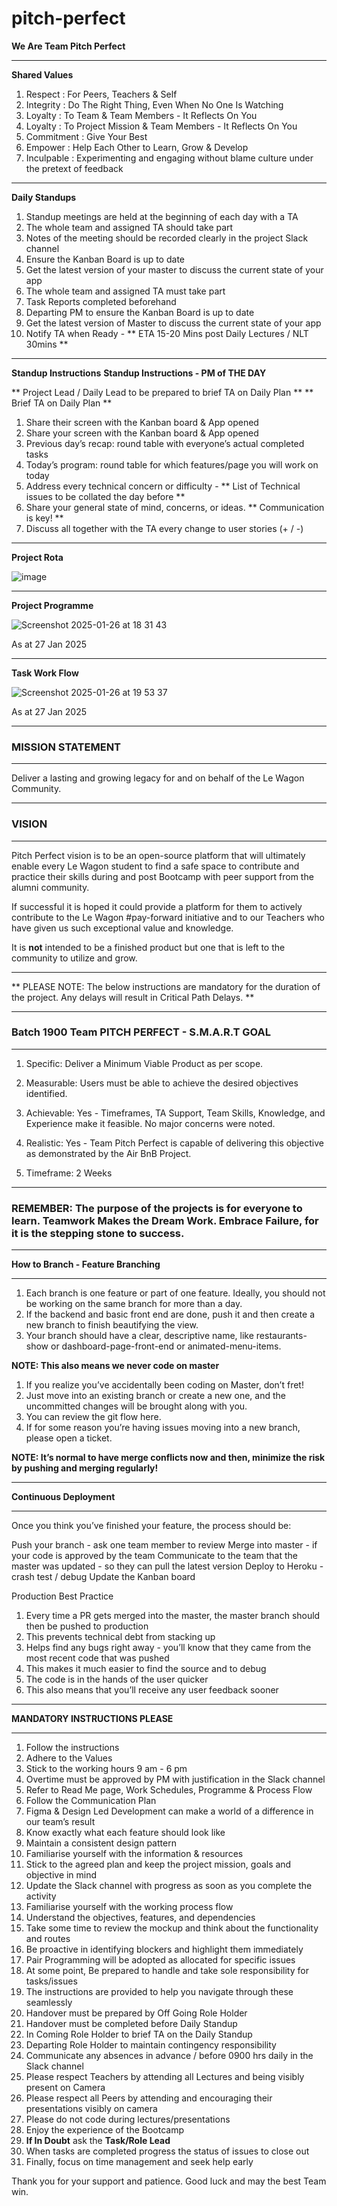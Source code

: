 # pitch-perfect

**We Are Team Pitch Perfect**

**********************************************************************************************************************************************************************************************
**Shared Values**

1. Respect      :  For Peers, Teachers & Self
2. Integrity    :  Do The Right Thing, Even When No One Is Watching
3. Loyalty      :  To Team & Team Members - It Reflects On You
3. Loyalty      :  To Project Mission & Team Members - It Reflects On You
4. Commitment   :  Give Your Best
5. Empower      :  Help Each Other to Learn, Grow & Develop
6. Inculpable   : Experimenting and engaging without blame culture under the pretext of feedback

**********************************************************************************************************************************************************************************************

**Daily Standups**

1. Standup meetings are held at the beginning of each day with a TA
2. The whole team and assigned TA should take part
3. Notes of the meeting should be recorded clearly in the project Slack channel
4. Ensure the Kanban Board is up to date
5. Get the latest version of your master to discuss the current state of your app
2. The whole team and assigned TA must take part
3. Task Reports completed beforehand
4. Departing PM to ensure the Kanban Board is up to date
5. Get the latest version of Master to discuss the current state of your app
6. Notify TA when Ready - ** ETA 15-20 Mins post Daily Lectures / NLT 30mins **

**********************************************************************************************************************************************************************************************

**Standup Instructions**
**Standup Instructions - PM of THE DAY**

** Project Lead / Daily Lead to be prepared to brief TA on Daily Plan **
** Brief TA on Daily Plan **

1. Share their screen with the Kanban board & App opened
1. Share your screen with the Kanban board & App opened
2. Previous day’s recap: round table with everyone’s actual completed tasks
3. Today’s program: round table for which features/page you will work on today
4. Address every technical concern or difficulty - ** List of Technical issues to be collated the day before **
5. Share your general state of mind, concerns, or ideas. ** Communication is key! **
6. Discuss all together with the TA every change to user stories (+ / -)

**********************************************************************************************************************************************************************************************

**Project Rota**

![image](https://github.com/user-attachments/assets/7000fa26-4f8b-4c51-8b9f-a954afda89b4)

**********************************************************************************************************************************************************************************************

**Project Programme**

![Screenshot 2025-01-26 at 18 31 43](https://github.com/user-attachments/assets/ef299f69-46f3-4db6-a5a4-17fb700eb66b)

As at 27 Jan 2025
**********************************************************************************************************************************************************************************************

**Task Work Flow**

![Screenshot 2025-01-26 at 19 53 37](https://github.com/user-attachments/assets/28a79444-4d8e-4f7a-be15-4282fc6594f8)

As at 27 Jan 2025
**********************************************************************************************************************************************************************************************

### **MISSION STATEMENT**

**********************************************************************************************************************************************************************************************

Deliver a lasting and growing legacy for and on behalf of the Le Wagon Community.

**********************************************************************************************************************************************************************************************

### **VISION**

**********************************************************************************************************************************************************************************************

Pitch Perfect vision is to be an open-source platform that will ultimately enable every Le Wagon student to find a safe space to contribute and practice their skills during and post Bootcamp with peer support from the alumni community.

If successful it is hoped it could provide a platform for them to actively contribute to the Le Wagon #pay-forward initiative and to our Teachers who have given us such exceptional value and knowledge.

It is **not** intended to be a finished product but one that is left to the community to utilize and grow.

**********************************************************************************************************************************************************************************************
** PLEASE NOTE: The below instructions are mandatory for the duration of the project. Any delays will result in Critical Path Delays. **
**********************************************************************************************************************************************************************************************

### **Batch 1900 Team PITCH PERFECT - S.M.A.R.T GOAL**

**********************************************************************************************************************************************************************************************

1. Specific: Deliver a Minimum Viable Product as per scope.

2. Measurable: Users must be able to achieve the desired objectives identified.

3. Achievable: Yes - Timeframes, TA Support, Team Skills, Knowledge, and Experience make it feasible. No major concerns were noted.

4. Realistic: Yes - Team Pitch Perfect is capable of delivering this objective as demonstrated by the Air BnB Project.

5. Timeframe: 2 Weeks

**********************************************************************************************************************************************************************************************

### **REMEMBER: The purpose of the projects is for everyone to learn. Teamwork Makes the Dream Work. Embrace Failure, for it is the stepping stone to success.**

**********************************************************************************************************************************************************************************************

**How to Branch - Feature Branching**

**********************************************************************************************************************************************************************************************

1. Each branch is one feature or part of one feature. Ideally, you should not be working on the same branch for more than a day.
2. If the backend and basic front end are done, push it and then create a new branch to finish beautifying the view.
3. Your branch should have a clear, descriptive name, like restaurants-show or dashboard-page-front-end or animated-menu-items.

**NOTE: This also means we never code on master**

1. If you realize you’ve accidentally been coding on Master, don’t fret!
2. Just move into an existing branch or create a new one, and the uncommitted changes will be brought along with you.
3. You can review the git flow here.
4. If for some reason you’re having issues moving into a new branch, please open a ticket.

**NOTE: It’s normal to have merge conflicts now and then, minimize the risk by pushing and merging regularly!**

**********************************************************************************************************************************************************************************************

**Continuous Deployment**

**********************************************************************************************************************************************************************************************

Once you think you’ve finished your feature, the process should be:

Push your branch - ask one team member to review
Merge into master - if your code is approved by the team
Communicate to the team that the master was updated - so they can pull the latest version
Deploy to Heroku - crash test / debug
Update the Kanban board

Production Best Practice

1. Every time a PR gets merged into the master, the master branch should then be pushed to production
2. This prevents technical debt from stacking up
3. Helps find any bugs right away - you’ll know that they came from the most recent code that was pushed
4. This makes it much easier to find the source and to debug
5. The code is in the hands of the user quicker
6. This also means that you’ll receive any user feedback sooner

**********************************************************************************************************************************************************************************************

**MANDATORY INSTRUCTIONS PLEASE**

**********************************************************************************************************************************************************************************************

01. Follow the instructions
02. Adhere to the Values
03. Stick to the working hours 9 am - 6 pm
04. Overtime must be approved by PM with justification in the Slack channel
05. Refer to Read Me page, Work Schedules, Programme & Process Flow
06. Follow the Communication Plan
07. Figma & Design Led Development can make a world of a difference in our team’s result
08. Know exactly what each feature should look like
09. Maintain a consistent design pattern
10. Familiarise yourself with the information & resources
11. Stick to the agreed plan and keep the project mission, goals and objective in mind
12. Update the Slack channel with progress as soon as you complete the activity
13. Familiarise yourself with the working process flow
14. Understand the objectives, features, and dependencies
15. Take some time to review the mockup and think about the functionality and routes
16. Be proactive in identifying blockers and highlight them immediately
17. Pair Programming will be adopted as allocated for specific issues
18. At some point, Be prepared to handle and take sole responsibility for tasks/issues
19. The instructions are provided to help you navigate through these seamlessly
20. Handover must be prepared by Off Going Role Holder
21. Handover must be completed before Daily Standup
22. In Coming Role Holder to brief TA on the Daily Standup
23. Departing Role Holder to maintain contingency responsibility
24. Communicate any absences in advance / before 0900 hrs daily in the Slack channel
25. Please respect Teachers by attending all Lectures and being visibly present on Camera
26. Please respect all Peers by attending and encouraging their presentations visibly on camera
27. Please do not code during lectures/presentations
28. Enjoy the experience of the Bootcamp
29. **If In Doubt** ask the **Task/Role Lead**
30. When tasks are completed progress the status of issues to close out
31. Finally, focus on time management and seek help early

Thank you for your support and patience. Good luck and may the best Team win.
